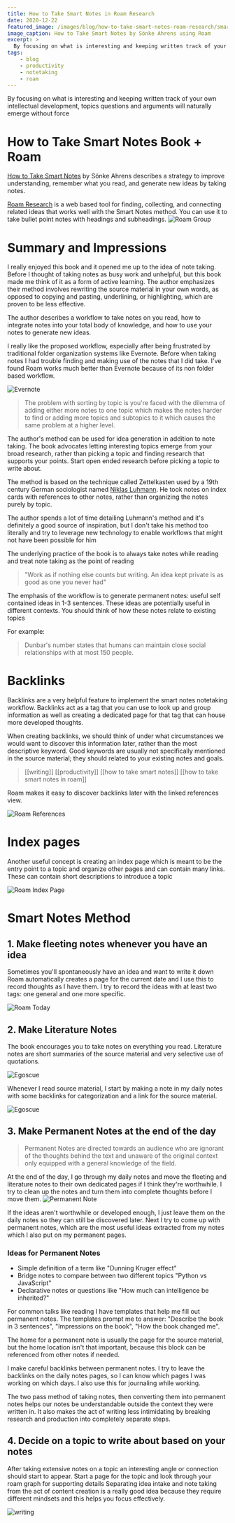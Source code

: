 ```yaml
---
title: How to Take Smart Notes in Roam Research
date: 2020-12-22
featured_image: /images/blog/how-to-take-smart-notes-roam-research/smart-notes-cover.jpg
image_caption: How to Take Smart Notes by Sönke Ahrens using Roam
excerpt: >
  By focusing on what is interesting and keeping written track of your own intellectual development, topics questions and arguments will naturally emerge without force
tags:
    - blog
    - productivity
    - notetaking
    - roam
---
```


By focusing on what is interesting and keeping written track of your own intellectual development, topics questions and arguments will naturally emerge without force

# How to Take Smart Notes Book + Roam
[How to Take Smart Notes](https://www.amazon.com/How-Take-Smart-Notes-Nonfiction-ebook/dp/B06WVYW33Y) by Sönke Ahrens describes a strategy to improve understanding, remember what you read, and generate new ideas by taking notes.

[Roam Research](https://roamresearch.com/) is a web based tool for finding, collecting, and connecting related ideas that works well with the Smart Notes method. You can use it to take bullet point notes with headings and subheadings.
![Roam Group](/images/blog/how-to-take-smart-notes-roam-research/roam-group.png)

# Summary and Impressions
I really enjoyed this book and it opened me up to the idea of note taking. Before I thought of taking notes as busy work and unhelpful, but this book made me think of it as a form of active learning. The author emphasizes their method involves rewriting the source material in your own words, as opposed to copying and pasting, underlining, or highlighting, which are proven to be less effective.

The author describes a workflow to take notes on you read, how to integrate notes into your total body of knowledge, and how to use your notes to generate new ideas.

I really like the proposed workflow, especially after being frustrated by traditional folder organization systems like Evernote. Before when taking notes I had trouble finding and making use of the notes that I did take. I've found Roam works much better than Evernote because of its non folder based workflow.

![Evernote](/images/blog/how-to-take-smart-notes-roam-research/evernote.png)

> The problem with sorting by topic is you're faced with the dilemma of adding either more notes to one topic which makes the notes harder to find or adding more topics and subtopics to it which causes the same problem at a higher level.

The author's method can be used for idea generation in addition to note taking. The book advocates letting interesting topics emerge from your broad research, rather than picking a topic and finding research that supports your points. Start open ended research before picking a topic to write about.

The method is based on the technique called Zettelkasten used by a 19th century German sociologist named [Niklas Luhmann](https://en.wikipedia.org/wiki/Niklas_Luhmann). He took notes on index cards with references to other notes, rather than organizing the notes purely by topic.

The author spends a lot of time detailing Luhmann's method and it's definitely a good source of inspiration, but I don't take his method too literally and try to leverage new technology to enable workflows that might not have been possible for him

The underlying practice of the book is to always take notes while reading and treat note taking as the point of reading 

> "Work as if nothing else counts but writing. An idea kept private is as good as one you never had"

The emphasis of the workflow is to generate permanent notes: useful self contained ideas in 1-3 sentences. These ideas are potentially useful in different contexts. You should think of how these notes relate to existing topics

For example:
> Dunbar's number states that humans can maintain close social relationships with at most 150 people.

# Backlinks
Backlinks are a very helpful feature to implement the smart notes notetaking workflow. Backlinks act as a tag that you can use to look up and group information as well as creating a dedicated page for that tag that can house more developed thoughts.

When creating backlinks, we should think of under what circumstances we would want to discover this information later, rather than the most descriptive keyword. Good keywords are usually not specifically mentioned in the source material; they should related to your existing notes and goals.

> [[writing]] [[productivity]] [[how to take smart notes]] [[how to take smart notes in roam]]

Roam makes it easy to discover backlinks later with the linked references view.

![Roam References](/images/blog/how-to-take-smart-notes-roam-research/roam-references.png)

# Index pages
Another useful concept is creating an index page which is meant to be the entry point to a topic and organize other pages and can contain many links. These can contain short descriptions to introduce a topic

![Roam Index Page](/images/blog/how-to-take-smart-notes-roam-research/roam-index-page.png)

# Smart Notes Method
## 1. Make fleeting notes whenever you have an idea
Sometimes you'll spontaneously have an idea and want to write it down
Roam automatically creates a page for the current date and I use this to record thoughts as I have them. I try to record the ideas with at least two tags: one general and one more specific.

![Roam Today](/images/blog/how-to-take-smart-notes-roam-research/roam-today.png)

## 2. Make Literature Notes
The book encourages you to take notes on everything you read. Literature notes are short summaries of the source material and very selective use of quotations.

![Egoscue](/images/blog/how-to-take-smart-notes-roam-research/egoscue.png)

Whenever I read source material, I start by making a note in my daily notes with some backlinks for categorization and a link for the source material.

![Egoscue](/images/blog/how-to-take-smart-notes-roam-research/japan.png)

## 3. Make Permanent Notes at the end of the day

>  Permanent Notes are directed towards an audience who are ignorant of the thoughts behind the text and unaware of the original context only equipped with a general knowledge of the field.

At the end of the day, I go through my daily notes and move the fleeting and literature notes to their own dedicated pages if I think they're worthwhile. I try to clean up the notes and turn them into complete thoughts before I move them.
![Permanent Note](/images/blog/how-to-take-smart-notes-roam-research/binary.png)

If the ideas aren't worthwhile or developed enough, I just leave them on the daily notes so they can still be discovered later.
Next I try to come up with permanent notes, which are the most useful ideas extracted from my notes which I also put on my permanent pages.

### Ideas for Permanent Notes
- Simple definition of a term like "Dunning Kruger effect"
- Bridge notes to compare between two different topics "Python vs JavaScript"
- Declarative notes or questions like "How much can intelligence be inherited?"

For common talks like reading I have templates that help me fill out permanent notes. The templates prompt me to answer: "Describe the book in 3 sentences", "Impressions on the book", "How the book changed me".

The home for a permanent note is usually the page for the source material, but the home location isn't that important, because this block can be referenced from other notes if needed.

I make careful backlinks between permanent notes. I try to leave the backlinks on the daily notes pages, so I can know which pages I was working on which days. I also use this for journaling while working.

The two pass method of taking notes, then converting them into permanent notes helps our notes be understandable outside the context they were written in. It also makes the act of writing less intimidating by breaking research and production into completely separate steps.

## 4. Decide on a topic to write about based on your notes
After taking extensive notes on a topic an interesting angle or connection should start to appear. Start a page for the topic and look through your roam graph for supporting details
Separating idea intake and note taking from the act of content creation is a really good idea because they require different mindsets and this helps you focus effectively.

![writing](/images/blog/how-to-take-smart-notes-roam-research/writing.png)
